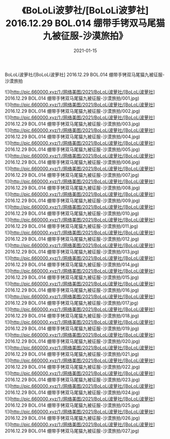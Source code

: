﻿---
layout: post
title:  《BoLoLi波萝社/[BoLoLi波萝社] 2016.12.29 BOL.014 绷带手铐双马尾猫九被征服-沙漠旅拍》
date:   2021-01-15
img: http://pic.660000.xyz/1:/网络美图/2021/BoLoLi波萝社/[BoLoLi波萝社] 2016.12.29 BOL.014 绷带手铐双马尾猫九被征服-沙漠旅拍/000.jpg
categories: [美女, 清纯, 唯美]
---

BoLoLi波萝社/[BoLoLi波萝社] 2016.12.29 BOL.014 绷带手铐双马尾猫九被征服-沙漠旅拍

 ![](http://pic.660000.xyz/1:/网络美图/2021/BoLoLi波萝社/[BoLoLi波萝社] 2016.12.29 BOL.014 绷带手铐双马尾猫九被征服-沙漠旅拍/001.jpg) <br>![](http://pic.660000.xyz/1:/网络美图/2021/BoLoLi波萝社/[BoLoLi波萝社] 2016.12.29 BOL.014 绷带手铐双马尾猫九被征服-沙漠旅拍/002.jpg) <br>![](http://pic.660000.xyz/1:/网络美图/2021/BoLoLi波萝社/[BoLoLi波萝社] 2016.12.29 BOL.014 绷带手铐双马尾猫九被征服-沙漠旅拍/003.jpg) <br>![](http://pic.660000.xyz/1:/网络美图/2021/BoLoLi波萝社/[BoLoLi波萝社] 2016.12.29 BOL.014 绷带手铐双马尾猫九被征服-沙漠旅拍/004.jpg) <br>![](http://pic.660000.xyz/1:/网络美图/2021/BoLoLi波萝社/[BoLoLi波萝社] 2016.12.29 BOL.014 绷带手铐双马尾猫九被征服-沙漠旅拍/005.jpg) <br>![](http://pic.660000.xyz/1:/网络美图/2021/BoLoLi波萝社/[BoLoLi波萝社] 2016.12.29 BOL.014 绷带手铐双马尾猫九被征服-沙漠旅拍/006.jpg) <br>![](http://pic.660000.xyz/1:/网络美图/2021/BoLoLi波萝社/[BoLoLi波萝社] 2016.12.29 BOL.014 绷带手铐双马尾猫九被征服-沙漠旅拍/007.jpg) <br>![](http://pic.660000.xyz/1:/网络美图/2021/BoLoLi波萝社/[BoLoLi波萝社] 2016.12.29 BOL.014 绷带手铐双马尾猫九被征服-沙漠旅拍/008.jpg) <br>![](http://pic.660000.xyz/1:/网络美图/2021/BoLoLi波萝社/[BoLoLi波萝社] 2016.12.29 BOL.014 绷带手铐双马尾猫九被征服-沙漠旅拍/009.jpg) <br>![](http://pic.660000.xyz/1:/网络美图/2021/BoLoLi波萝社/[BoLoLi波萝社] 2016.12.29 BOL.014 绷带手铐双马尾猫九被征服-沙漠旅拍/010.jpg) <br>![](http://pic.660000.xyz/1:/网络美图/2021/BoLoLi波萝社/[BoLoLi波萝社] 2016.12.29 BOL.014 绷带手铐双马尾猫九被征服-沙漠旅拍/011.jpg) <br>![](http://pic.660000.xyz/1:/网络美图/2021/BoLoLi波萝社/[BoLoLi波萝社] 2016.12.29 BOL.014 绷带手铐双马尾猫九被征服-沙漠旅拍/012.jpg) <br>![](http://pic.660000.xyz/1:/网络美图/2021/BoLoLi波萝社/[BoLoLi波萝社] 2016.12.29 BOL.014 绷带手铐双马尾猫九被征服-沙漠旅拍/013.jpg) <br>![](http://pic.660000.xyz/1:/网络美图/2021/BoLoLi波萝社/[BoLoLi波萝社] 2016.12.29 BOL.014 绷带手铐双马尾猫九被征服-沙漠旅拍/014.jpg) <br>![](http://pic.660000.xyz/1:/网络美图/2021/BoLoLi波萝社/[BoLoLi波萝社] 2016.12.29 BOL.014 绷带手铐双马尾猫九被征服-沙漠旅拍/015.jpg) <br>![](http://pic.660000.xyz/1:/网络美图/2021/BoLoLi波萝社/[BoLoLi波萝社] 2016.12.29 BOL.014 绷带手铐双马尾猫九被征服-沙漠旅拍/016.jpg) <br>![](http://pic.660000.xyz/1:/网络美图/2021/BoLoLi波萝社/[BoLoLi波萝社] 2016.12.29 BOL.014 绷带手铐双马尾猫九被征服-沙漠旅拍/017.jpg) <br>![](http://pic.660000.xyz/1:/网络美图/2021/BoLoLi波萝社/[BoLoLi波萝社] 2016.12.29 BOL.014 绷带手铐双马尾猫九被征服-沙漠旅拍/018.jpg) <br>![](http://pic.660000.xyz/1:/网络美图/2021/BoLoLi波萝社/[BoLoLi波萝社] 2016.12.29 BOL.014 绷带手铐双马尾猫九被征服-沙漠旅拍/019.jpg) <br>![](http://pic.660000.xyz/1:/网络美图/2021/BoLoLi波萝社/[BoLoLi波萝社] 2016.12.29 BOL.014 绷带手铐双马尾猫九被征服-沙漠旅拍/020.jpg) <br>![](http://pic.660000.xyz/1:/网络美图/2021/BoLoLi波萝社/[BoLoLi波萝社] 2016.12.29 BOL.014 绷带手铐双马尾猫九被征服-沙漠旅拍/021.jpg) <br>![](http://pic.660000.xyz/1:/网络美图/2021/BoLoLi波萝社/[BoLoLi波萝社] 2016.12.29 BOL.014 绷带手铐双马尾猫九被征服-沙漠旅拍/022.jpg) <br>![](http://pic.660000.xyz/1:/网络美图/2021/BoLoLi波萝社/[BoLoLi波萝社] 2016.12.29 BOL.014 绷带手铐双马尾猫九被征服-沙漠旅拍/023.jpg) <br>![](http://pic.660000.xyz/1:/网络美图/2021/BoLoLi波萝社/[BoLoLi波萝社] 2016.12.29 BOL.014 绷带手铐双马尾猫九被征服-沙漠旅拍/024.jpg) <br>![](http://pic.660000.xyz/1:/网络美图/2021/BoLoLi波萝社/[BoLoLi波萝社] 2016.12.29 BOL.014 绷带手铐双马尾猫九被征服-沙漠旅拍/025.jpg) <br>![](http://pic.660000.xyz/1:/网络美图/2021/BoLoLi波萝社/[BoLoLi波萝社] 2016.12.29 BOL.014 绷带手铐双马尾猫九被征服-沙漠旅拍/026.jpg) <br>![](http://pic.660000.xyz/1:/网络美图/2021/BoLoLi波萝社/[BoLoLi波萝社] 2016.12.29 BOL.014 绷带手铐双马尾猫九被征服-沙漠旅拍/027.jpg) <br>